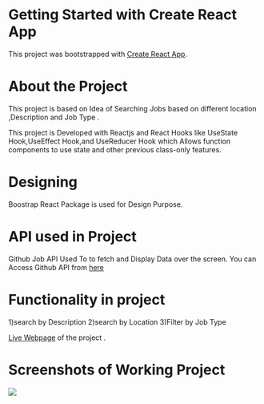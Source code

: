 # Getting Started with Create React App

This project was bootstrapped with [Create React App](https://github.com/facebook/create-react-app).

# About the Project

This project is based on Idea of Searching Jobs based on different location ,Description and Job Type .

This project is Developed with Reactjs and React Hooks like UseState Hook,UseEffect Hook,and UseReducer Hook  which Allows function components to use state and other previous class-only features.

# Designing

Boostrap React Package is used for Design Purpose.


# API used in Project

Github Job API Used To to fetch and Display Data over the screen.
You can Access Github API from [here]( https://jobs.github.com/api)


# Functionality in project

1)search by Description
2)search by Location
3)Filter by Job Type


[Live Webpage](https://job-search1.netlify.app/)  of the project .


# Screenshots of Working Project

![](images/img1)



